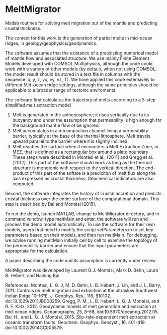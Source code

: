 # MeltMigrator
Matlab routines for solving melt migration out of the mantle and predicting crustal thickness.

The context for this work is the generation of partial melts in mid-ocean ridges, in geology/geophysics/geodynamics. 

The software assumes that the existance of a preexisting numerical model of mantle flow and associated structure. We use mainly Finite Element Models developed with COMSOL Multiphysics, although the code could work with a variety of other models (by default, when not using COMSOL, the model result should be stored in a text file in columns with the sequence: x, y, z, vx, vy, vz, T). We have applied this code extensively to different Mid-ocean ridge settings, although the same principles should be applicable to a broader range of tectonic enviroments. 

The software first calculates the trajectory of melts according to a 3-step simplified melt extraction model
  1) Melt is generated in the asthenosphere; it rises vertically due to its buoyancy and under the assumption that permeability is high enough for the background mantle flow ot be ignored.
  2) Melt accumulates in a decompaction channel lining a permeability barrier, typically at the base of the thermal lithosphere. Melt travels upward parallel to the barrier where it is slightly inclined. 
  3) Melt reaches the surface when it encounters a Melt Extraction Zone, or MEZ, that is defined as a rectangular box around a plate boundary
These steps were described in Montési et al., [2011] and Gregg et al. [2012]. This part of the software should work as long as the thermal structure is monotonic with respect to the vertical direction.
The end-product of this part of the softare is a prediciton of melt flux along the axis expressed as crustal thickness. Geochemical indicators are also computed.

Second, the software integrates the history of crustal accretion and predicts crustal thickness over the entire surface of the computational domain. This step is described by Bai and Montési [2015].

To run the demo, launch MATLAB, change to MeltMigrator directory, and in command window, type meltMain and enter, the software will run and process the demo model automatically.
To use the software for their own models, users first need to modify the script setParameters.m to set key parameters based on their models, and then run meltMain. For debugging, we advise running meltMain initially cell by cell to examine the topology of the permeability barrier and ensure that the input parameters are appropriate for the calculation.

A paper describing the code and its assumption is currently under review.

MeltMigrator was developed by Laurent G.J. Montési, Mark D. Behn, Laura B. Hebert, and Hailong Bai.

References: 
Montési, L. G. J, M. D. Behn, L. B. Hebert, J. Lin, and J. L. Barry, 2011. Controls on melt migration and extraction at the ultraslow Southwest Indian Ridge 10–16°E. J. Geophys. Res., 116, B10102. doi:10.1029/2011JB008259.
Gregg, P. M., L. B. Hebert, L. G. J. Montési, and R. F. Katz, 2012. Geodynamic models of melt generation and extraction at mid-ocean ridges, Oceanography, 25, 8–88, doi:10.5670/oceanog.2012.05.
Bai, H., and L. G. J. Montési, 2015. Slip-rate-dependent melt extraction at oceanic transform faults. Geochem. Geophys. Geosyst., 16, 401-419. doi:10.1002/2014GC005579.



